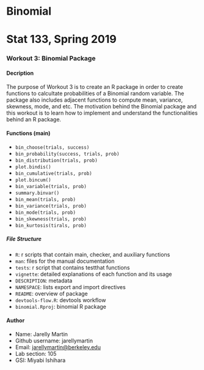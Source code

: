 # Binomial

# Stat 133, Spring 2019

### Workout 3: Binomial Package

#### Decription

The purpose of Workout 3 is to create an R package in order to create functions to calcultate probabilities of a Binomial random variable. The package also includes adjacent functions to compute mean, variance, skewness, mode, and etc. The motivation behind the Binomial package and this workout is to learn how to implement and understand the functionalities behind an R package. 

#### Functions (main)
- `bin_choose(trials, success)`
- `bin_probability(success, trials, prob)`
- `bin_distribution(trials, prob)`
- `plot.bindis()`
- `bin_cumulative(trials, prob)`
- `plot.bincum()`
- `bin_variable(trials, prob)`
- `summary.binvar()`
- `bin_mean(trials, prob)`
- `bin_variance(trials, prob)`
- `bin_mode(trials, prob)`
- `bin_skewness(trials, prob)`
- `bin_kurtosis(tirals, prob)`

##### File Structure
- `R`: r scripts that contain main, checker, and auxiliary functions
- `man`: files for the manual documentation
- `tests`: r script that contains testthat functions
- `vignette`: detailed explanations of each function and its usage
- `DESCRIPTION`: metadata
- `NAMESPACE`: lists export and import directives
- `README`: overview of package
- `devtools-flow.R`: devtools workflow
- `binomial.Rproj`: binomial R package


#### Author 

- Name: Jarelly Martin
- Github username: jarellymartin
- Email: jarellymartin@berkeley.edu
- Lab section: 105
- GSI: Miyabi Ishihara